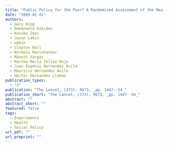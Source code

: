 ```yaml
---
title: "Public Policy for the Poor? A Randomized Assessment of the Mexican Universal Health Insurance Program"
date: "2009-01-01"
authors:
  - Gary King
  - Emmanuela Gakidou
  - Kosuke Imai
  - Jason Lakin
  - admin
  - Clayton Nall
  - Nirmala Ravishankar
  - Manett Vargas
  - Martha María Tellez-Rojo
  - Juan Eugenio Hernandez Avila
  - Mauricio Hernandez Avila
  - Hector Hernandez Llamas
publication_types:
  - "2"
publication: "The Lancet, (373), 9673, _pp. 1447--54_"
publication_short: "The Lancet, (373), 9673, _pp. 1447--54_"
abstract: ""
abstract_short: ""
featured: false
tags:
  - Experiments
  - Health
  - Social Policy
url_pdf: ""
url_preprint: ""
---
```

